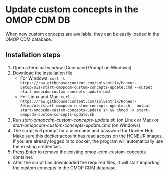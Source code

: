 # Update custom concepts in the OMOP CDM DB
When new custom concepts are available, they can be easily loaded in the OMOP CDM database.

## Installation steps
1. Open a terminal window (Command Prompt on Windows)
2. Download the installation file
   * For Windows: `curl -L https://raw.githubusercontent.com/solventrix/Honeur-Setup/ois/start-omopcdm-custom-concepts-update.cmd --output start-omopcdm-custom-concepts-update.cmd`
   * For Linux and Mac: `curl -L https://raw.githubusercontent.com/solventrix/Honeur-Setup/ois/start-omopcdm-custom-concepts-update.sh --output start-omopcdm-custom-concepts-update.sh && chmod +x start-omopcdm-custom-concepts-update.sh`
3. Run *start-omopcdm-custom-concepts-update.sh* (on Linux or Mac) or *start-omopcdm-custom-concepts-update.cmd* (on Windows)
4. The script will prompt for a username and password for Docker Hub. Make sure this docker account has read access on the HONEUR images. If you are already logged in to docker, the program will automatically use the existing credentials.
5. Press Enter to remove the existing omop-cdm-custom-concepts container.
6. After the script has downloaded the required files, it will start importing the custom concepts in the OMOP CDM database.
